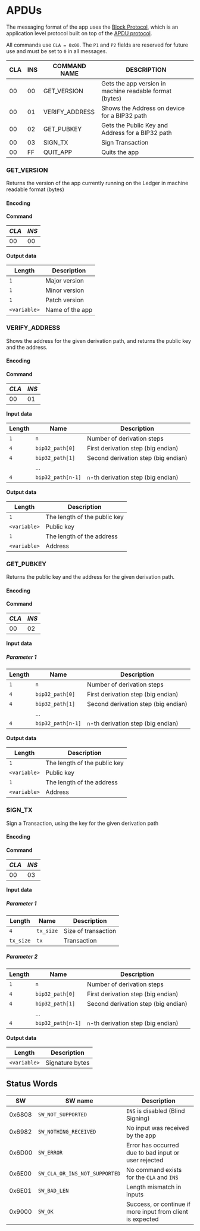 # APDUs

The messaging format of the app uses the [Block Protocol](/docs/block-protocol.md), which is an application level protocol built on top of the [APDU protocol](https://developers.ledger.com/docs/nano-app/application-structure/#apdu-interpretation-loop).

All commands use `CLA = 0x00`.
The `P1` and `P2` fields are reserved for future use and must be set to `0` in all messages.

| CLA | INS | COMMAND NAME   | DESCRIPTION                                             |
| --- | --- | -------------- | ------------------------------------------------------- |
| 00  | 00  | GET_VERSION    | Gets the app version in machine readable format (bytes) |
| 00  | 01  | VERIFY_ADDRESS | Shows the Address on device for a BIP32 path            |
| 00  | 02  | GET_PUBKEY     | Gets the Public Key and Address for a BIP32 path        |
| 00  | 03  | SIGN_TX        | Sign Transaction                                        |
| 00  | FF  | QUIT_APP       | Quits the app                                           |

### GET_VERSION

Returns the version of the app currently running on the Ledger in machine readable format (bytes)

#### Encoding

**Command**

| _CLA_ | _INS_ |
| ----- | ----- |
| 00    | 00    |

**Output data**

| Length       | Description     |
| ------------ | --------------- |
| `1`          | Major version   |
| `1`          | Minor version   |
| `1`          | Patch version   |
| `<variable>` | Name of the app |

### VERIFY_ADDRESS

Shows the address for the given derivation path, and returns the public key and the address.

#### Encoding

**Command**

| _CLA_ | _INS_ |
| ----- | ----- |
| 00    | 01    |

**Input data**

| Length | Name              | Description                         |
| ------ | ----------------- | ----------------------------------- |
| `1`    | `n`               | Number of derivation steps          |
| `4`    | `bip32_path[0]`   | First derivation step (big endian)  |
| `4`    | `bip32_path[1]`   | Second derivation step (big endian) |
|        | ...               |                                     |
| `4`    | `bip32_path[n-1]` | `n`-th derivation step (big endian) |

**Output data**

| Length       | Description                  |
| ------------ | ---------------------------- |
| `1`          | The length of the public key |
| `<variable>` | Public key                   |
| `1`          | The length of the address    |
| `<variable>` | Address                      |

### GET_PUBKEY

Returns the public key and the address for the given derivation path.

#### Encoding

**Command**

| _CLA_ | _INS_ |
| ----- | ----- |
| 00    | 02    |

**Input data**

##### Parameter 1

| Length | Name              | Description                         |
| ------ | ----------------- | ----------------------------------- |
| `1`    | `n`               | Number of derivation steps          |
| `4`    | `bip32_path[0]`   | First derivation step (big endian)  |
| `4`    | `bip32_path[1]`   | Second derivation step (big endian) |
|        | ...               |                                     |
| `4`    | `bip32_path[n-1]` | `n`-th derivation step (big endian) |

**Output data**

| Length       | Description                  |
| ------------ | ---------------------------- |
| `1`          | The length of the public key |
| `<variable>` | Public key                   |
| `1`          | The length of the address    |
| `<variable>` | Address                      |

### SIGN_TX

Sign a Transaction, using the key for the given derivation path

#### Encoding

**Command**

| _CLA_ | _INS_ |
| ----- | ----- |
| 00    | 03    |

**Input data**

##### Parameter 1

| Length    | Name      | Description         |
| --------- | --------- | ------------------- |
| `4`       | `tx_size` | Size of transaction |
| `tx_size` | `tx`      | Transaction         |

##### Parameter 2

| Length | Name              | Description                         |
| ------ | ----------------- | ----------------------------------- |
| `1`    | `n`               | Number of derivation steps          |
| `4`    | `bip32_path[0]`   | First derivation step (big endian)  |
| `4`    | `bip32_path[1]`   | Second derivation step (big endian) |
|        | ...               |                                     |
| `4`    | `bip32_path[n-1]` | `n`-th derivation step (big endian) |

**Output data**

| Length       | Description     |
| ------------ | --------------- |
| `<variable>` | Signature bytes |

## Status Words

| SW     | SW name                       | Description                                                |
| ------ | ----------------------------- | ---------------------------------------------------------- |
| 0x6808 | `SW_NOT_SUPPORTED`            | `INS` is disabled (Blind Signing)                          |
| 0x6982 | `SW_NOTHING_RECEIVED`         | No input was received by the app                           |
| 0x6D00 | `SW_ERROR`                    | Error has occurred due to bad input or user rejected       |
| 0x6E00 | `SW_CLA_OR_INS_NOT_SUPPORTED` | No command exists for the `CLA` and `INS`                  |
| 0x6E01 | `SW_BAD_LEN`                  | Length mismatch in inputs                                  |
| 0x9000 | `SW_OK`                       | Success, or continue if more input from client is expected |
